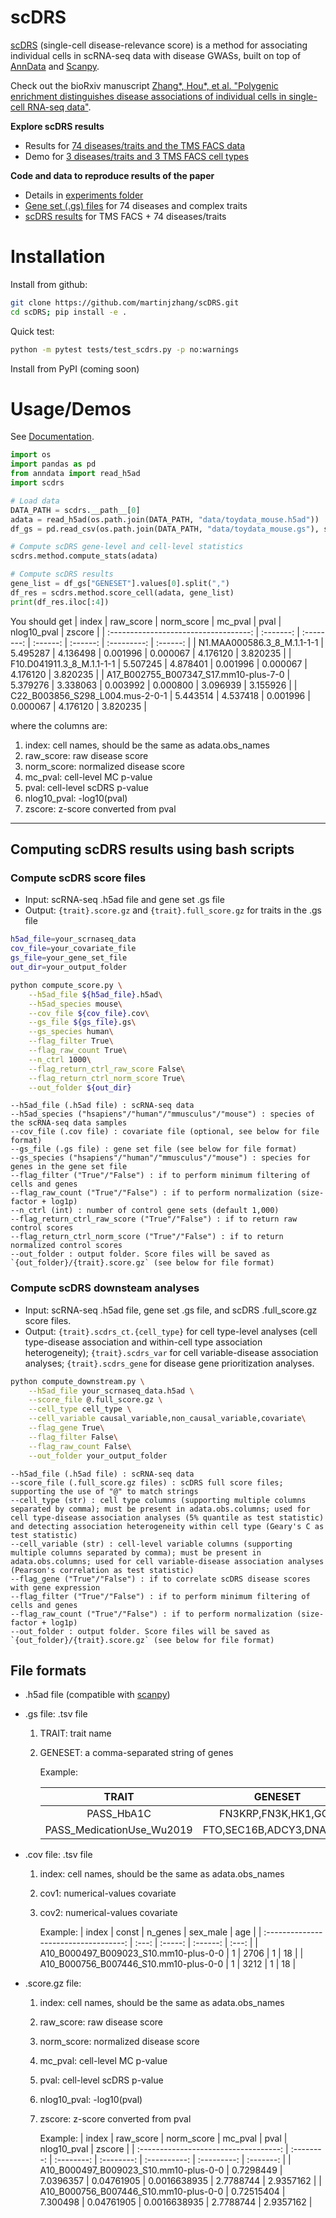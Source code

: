 # scDRS

[scDRS](https://martinjzhang.github.io/scDRS/) (single-cell disease-relevance score) is a method for associating individual cells in scRNA-seq data with disease GWASs, built on top of [AnnData](https://anndata.readthedocs.io/en/latest/) and [Scanpy](https://scanpy.readthedocs.io/en/stable/).

Check out the bioRxiv manuscript [Zhang*, Hou*, et al. "Polygenic enrichment distinguishes disease associations of individual cells in single-cell RNA-seq data"](XXX).

**Explore scDRS results**
- Results for [74 diseases/traits and the TMS FACS data](https://scdrs-tms-facs.herokuapp.com/)
- Demo for [3 diseases/traits and 3 TMS FACS cell types](https://scdrs-demo.herokuapp.com/)

**Code and data to reproduce results of the paper** 
- Details in [experiments folder](./experiments)
- [Gene set (.gs) files](https://figshare.com/articles/dataset/scDRS_data_release_092121/16664080?file=30853708) for 74 diseases and complex traits
- [scDRS results](https://figshare.com/articles/dataset/scDRS_data_release_092121_score_file_tmsfacs/16664077) for TMS FACS + 74 diseases/traits


# Installation
Install from github:
```sh
git clone https://github.com/martinjzhang/scDRS.git
cd scDRS; pip install -e .
```

Quick test:
```sh
python -m pytest tests/test_scdrs.py -p no:warnings
```

Install from PyPI (coming soon)



# Usage/Demos
See [Documentation](https://martinjzhang.github.io/scDRS/reference.html).

```python
import os
import pandas as pd
from anndata import read_h5ad
import scdrs

# Load data
DATA_PATH = scdrs.__path__[0]
adata = read_h5ad(os.path.join(DATA_PATH, "data/toydata_mouse.h5ad"))
df_gs = pd.read_csv(os.path.join(DATA_PATH, "data/toydata_mouse.gs"), sep="\t")

# Compute scDRS gene-level and cell-level statistics
scdrs.method.compute_stats(adata)

# Compute scDRS results
gene_list = df_gs["GENESET"].values[0].split(",")
df_res = scdrs.method.score_cell(adata, gene_list)
print(df_res.iloc[:4])
```

You should get
 |                 index                 | raw_score | norm_score | mc_pval  |   pval   | nlog10_pval |  zscore  |
 | :-----------------------------------: | :-------: | :--------: | :------: | :------: | :---------: | :------: |
 |      N1.MAA000586.3_8_M.1.1-1-1       | 5.495287  |  4.136498  | 0.001996 | 0.000067 |  4.176120   | 3.820235 |
 |       F10.D041911.3_8_M.1.1-1-1       | 5.507245  |  4.878401  | 0.001996 | 0.000067 |  4.176120   | 3.820235 |
 | A17_B002755_B007347_S17.mm10-plus-7-0 | 5.379276  |  3.338063  | 0.003992 | 0.000800 |  3.096939   | 3.155926 |
 |    C22_B003856_S298_L004.mus-2-0-1    | 5.443514  |  4.537418  | 0.001996 | 0.000067 |  4.176120   | 3.820235 |

where the columns are:
  1. index: cell names, should be the same as adata.obs_names
  2. raw_score: raw disease score
  3. norm_score: normalized disease score
  4. mc_pval: cell-level MC p-value
  5. pval: cell-level scDRS p-value
  6. nlog10_pval: -log10(pval)
  7. zscore: z-score converted from pval

----------------

## Computing scDRS results using bash scripts 
### Compute scDRS score files 
- Input: scRNA-seq .h5ad file and gene set .gs file
- Output: `{trait}.score.gz` and `{trait}.full_score.gz` for traits in the .gs file

```sh
h5ad_file=your_scrnaseq_data
cov_file=your_covariate_file
gs_file=your_gene_set_file
out_dir=your_output_folder

python compute_score.py \
    --h5ad_file ${h5ad_file}.h5ad\
    --h5ad_species mouse\
    --cov_file ${cov_file}.cov\
    --gs_file ${gs_file}.gs\
    --gs_species human\
    --flag_filter True\
    --flag_raw_count True\
    --n_ctrl 1000\
    --flag_return_ctrl_raw_score False\
    --flag_return_ctrl_norm_score True\
    --out_folder ${out_dir}
```

    --h5ad_file (.h5ad file) : scRNA-seq data
    --h5ad_species ("hsapiens"/"human"/"mmusculus"/"mouse") : species of the scRNA-seq data samples
    --cov_file (.cov file) : covariate file (optional, see below for file format)
    --gs_file (.gs file) : gene set file (see below for file format)
    --gs_species ("hsapiens"/"human"/"mmusculus"/"mouse") : species for genes in the gene set file 
    --flag_filter ("True"/"False") : if to perform minimum filtering of cells and genes
    --flag_raw_count ("True"/"False") : if to perform normalization (size-factor + log1p)
    --n_ctrl (int) : number of control gene sets (default 1,000)
    --flag_return_ctrl_raw_score ("True"/"False") : if to return raw control scores
    --flag_return_ctrl_norm_score ("True"/"False") : if to return normalized control scores
    --out_folder : output folder. Score files will be saved as `{out_folder}/{trait}.score.gz` (see below for file format)

### Compute scDRS downsteam analyses 
- Input: scRNA-seq .h5ad file, gene set .gs file, and scDRS .full_score.gz score files. 
- Output: `{trait}.scdrs_ct.{cell_type}` for cell type-level analyses (cell type-disease association and within-cell type association heterogeneity); `{trait}.scdrs_var` for cell variable-disease association analyses; `{trait}.scdrs_gene` for disease gene prioritization analyses.
```sh
python compute_downstream.py \
    --h5ad_file your_scrnaseq_data.h5ad \
    --score_file @.full_score.gz \
    --cell_type cell_type \
    --cell_variable causal_variable,non_causal_variable,covariate\
    --flag_gene True\
    --flag_filter False\
    --flag_raw_count False\
    --out_folder your_output_folder
```

    --h5ad_file (.h5ad file) : scRNA-seq data
    --score_file (.full_score.gz files) : scDRS full score files; supporting the use of "@" to match strings
    --cell_type (str) : cell type columns (supporting multiple columns separated by comma); must be present in adata.obs.columns; used for cell type-disease association analyses (5% quantile as test statistic) and detecting association heterogeneity within cell type (Geary's C as test statistic)
    --cell_variable (str) : cell-level variable columns (supporting multiple columns separated by comma); must be present in adata.obs.columns; used for cell variable-disease association analyses (Pearson's correlation as test statistic)
    --flag_gene ("True"/"False") : if to correlate scDRS disease scores with gene expression
    --flag_filter ("True"/"False") : if to perform minimum filtering of cells and genes
    --flag_raw_count ("True"/"False") : if to perform normalization (size-factor + log1p)
    --out_folder : output folder. Score files will be saved as `{out_folder}/{trait}.score.gz` (see below for file format)
    

## File formats
- .h5ad file (compatible with [scanpy](https://scanpy.readthedocs.io/en/stable/index.html))

- .gs file: .tsv file

    1. TRAIT: trait name
    2. GENESET: a comma-separated string of genes 

        Example:
    
        |           TRAIT           |         GENESET          |
        | :-----------------------: | :----------------------: |
        |        PASS_HbA1C         |   FN3KRP,FN3K,HK1,GCK    |
        | PASS_MedicationUse_Wu2019 | FTO,SEC16B,ADCY3,DNAJC27 |
            
- .cov file: .tsv file

    1. index: cell names, should be the same as adata.obs_names
    2. cov1: numerical-values covariate
    3. cov2: numerical-values covariate

        Example:
        |                 index                 | const | n_genes | sex_male |  age  |
        | :-----------------------------------: | :---: | :-----: | :------: | :---: |
        | A10_B000497_B009023_S10.mm10-plus-0-0 |   1   |  2706   |    1     |  18   |
        | A10_B000756_B007446_S10.mm10-plus-0-0 |   1   |  3212   |    1     |  18   |
  
- .score.gz file:
 
    1. index: cell names, should be the same as adata.obs_names
    2. raw_score: raw disease score
    3. norm_score: normalized disease score
    3. mc_pval: cell-level MC p-value
    3. pval: cell-level scDRS p-value
    3. nlog10_pval: -log10(pval)
    3. zscore: z-score converted from pval

        Example:
        |                 index                 | raw_score  | norm_score |  mc_pval   |     pval     | nlog10_pval |  zscore   |
        | :-----------------------------------: | :--------: | :--------: | :--------: | :----------: | :---------: | :-------: |
        | A10_B000497_B009023_S10.mm10-plus-0-0 | 0.7298449  | 7.0396357  | 0.04761905 | 0.0016638935 |  2.7788744  | 2.9357162 |
        | A10_B000756_B007446_S10.mm10-plus-0-0 | 0.72515404 |  7.300498  | 0.04761905 | 0.0016638935 |  2.7788744  | 2.9357162 |
